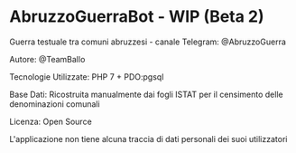 # AbruzzoGuerraBot - WIP (Beta 2)
Guerra testuale tra comuni abruzzesi - canale Telegram: @AbruzzoGuerra

Autore: @TeamBallo

Tecnologie Utilizzate: PHP 7 + PDO:pgsql

Base Dati: Ricostruita manualmente dai fogli ISTAT per il censimento delle denominazioni comunali

Licenza: Open Source

L'applicazione non tiene alcuna traccia di dati personali dei suoi utilizzatori
